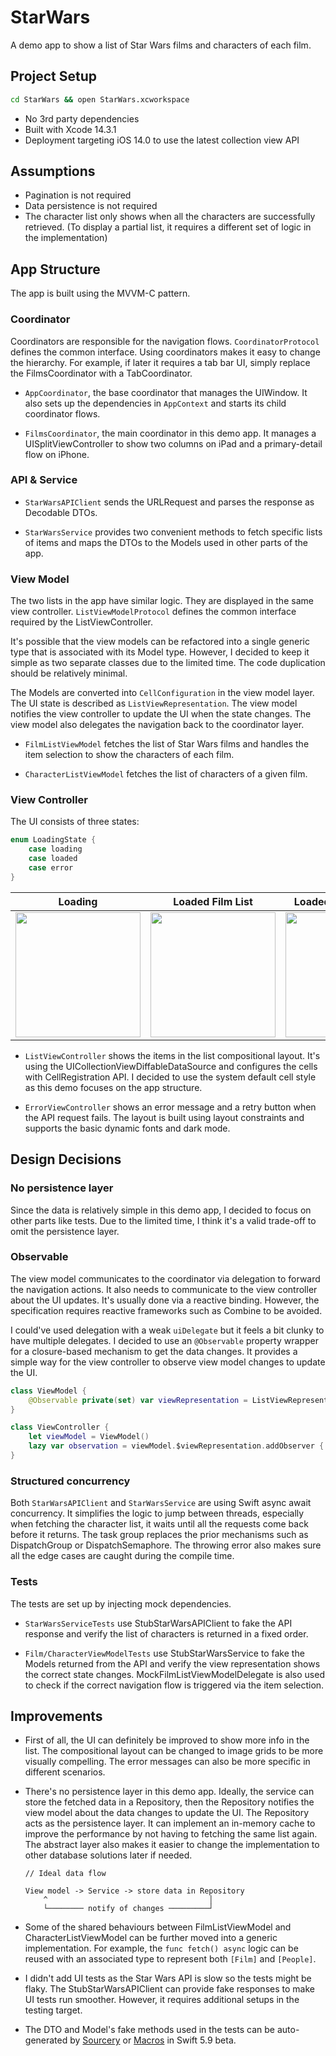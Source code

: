 # StarWars

A demo app to show a list of Star Wars films and characters of each film.

## Project Setup

```sh
cd StarWars && open StarWars.xcworkspace
```

- No 3rd party dependencies
- Built with Xcode 14.3.1
- Deployment targeting iOS 14.0 to use the latest collection view API

## Assumptions

- Pagination is not required
- Data persistence is not required
- The character list only shows when all the characters are successfully retrieved. (To display a partial list, it requires a different set of logic in the implementation)

## App Structure

The app is built using the MVVM-C pattern.

### Coordinator

Coordinators are responsible for the navigation flows. `CoordinatorProtocol` defines the common interface. Using coordinators makes it easy to change the hierarchy. For example, if later it requires a tab bar UI, simply replace the FilmsCoordinator with a TabCoordinator.

- `AppCoordinator`, the base coordinator that manages the UIWindow. It also sets up the dependencies in `AppContext` and starts its child coordinator flows.

- `FilmsCoordinator`, the main coordinator in this demo app. It manages a UISplitViewController to show two columns on iPad and a primary-detail flow on iPhone.

### API & Service

- `StarWarsAPIClient` sends the URLRequest and parses the response as Decodable DTOs.

- `StarWarsService` provides two convenient methods to fetch specific lists of items and maps the DTOs to the Models used in other parts of the app.

### View Model

The two lists in the app have similar logic. They are displayed in the same view controller. `ListViewModelProtocol` defines the common interface required by the ListViewController.

It's possible that the view models can be refactored into a single generic type that is associated with its Model type. However, I decided to keep it simple as two separate classes due to the limited time. The code duplication should be relatively minimal.

The Models are converted into `CellConfiguration` in the view model layer. The UI state is described as `ListViewRepresentation`. The view model notifies the view controller to update the UI when the state changes. The view model also delegates the navigation back to the coordinator layer.

- `FilmListViewModel` fetches the list of Star Wars films and handles the item selection to show the characters of each film.

- `CharacterListViewModel` fetches the list of characters of a given film.

### View Controller

The UI consists of three states:

```swift
enum LoadingState {
    case loading
    case loaded
    case error
}
```

Loading|Loaded Film List|Loaded Character List|Error
:---:|:---:|:---:|:---:
<img src="https://user-images.githubusercontent.com/2032500/258657905-db59b2c6-c7e6-4094-9086-532720d1beb4.png" width="200" />|<img src="https://user-images.githubusercontent.com/2032500/258657907-3f618b18-1cc8-4fbd-a063-ff884262b1e5.png" width="200" />|<img src="https://user-images.githubusercontent.com/2032500/258657910-0cdbcf78-e409-4f10-8e5d-c5ee3e620e5c.png" width="200" />|<img src="https://user-images.githubusercontent.com/2032500/258657909-4ace02f6-11d8-437b-8189-1fb908e14c6e.png" width="200" />

- `ListViewController` shows the items in the list compositional layout. It's using the UICollectionViewDiffableDataSource and configures the cells with CellRegistration API. I decided to use the system default cell style as this demo focuses on the app structure.

- `ErrorViewController` shows an error message and a retry button when the API request fails. The layout is built using layout constraints and supports the basic dynamic fonts and dark mode.

## Design Decisions

### No persistence layer

Since the data is relatively simple in this demo app, I decided to focus on other parts like tests. Due to the limited time, I think it's a valid trade-off to omit the persistence layer.

### Observable

The view model communicates to the coordinator via delegation to forward the navigation actions. It also needs to communicate to the view controller about the UI updates. It's usually done via a reactive binding. However, the specification requires reactive frameworks such as Combine to be avoided.

I could've used delegation with a weak `uiDelegate` but it feels a bit clunky to have multiple delegates. I decided to use an `@Observable` property wrapper for a closure-based mechanism to get the data changes. It provides a simple way for the view controller to observe view model changes to update the UI.

```swift
class ViewModel {
    @Observable private(set) var viewRepresentation = ListViewRepresentation()
}

class ViewController {
    let viewModel = ViewModel()
    lazy var observation = viewModel.$viewRepresentation.addObserver { change in ... }
}
```

### Structured concurrency

Both `StarWarsAPIClient` and `StarWarsService` are using Swift async await concurrency. It simplifies the logic to jump between threads, especially when fetching the character list, it waits until all the requests come back before it returns. The task group replaces the prior mechanisms such as DispatchGroup or DispatchSemaphore. The throwing error also makes sure all the edge cases are caught during the compile time.

### Tests

The tests are set up by injecting mock dependencies.

- `StarWarsServiceTests` use StubStarWarsAPIClient to fake the API response and verify the list of characters is returned in a fixed order.

- `Film/CharacterViewModelTests` use StubStarWarsService to fake the Models returned from the API and verify the view representation shows the correct state changes. MockFilmListViewModelDelegate is also used to check if the correct navigation flow is triggered via the item selection.

## Improvements

- First of all, the UI can definitely be improved to show more info in the list. The compositional layout can be changed to image grids to be more visually compelling. The error messages can also be more specific in different scenarios.

- There's no persistence layer in this demo app. Ideally, the service can store the fetched data in a Repository, then the Repository notifies the view model about the data changes to update the UI. The Repository acts as the persistence layer. It can implement an in-memory cache to improve the performance by not having to fetching the same list again. The abstract layer also makes it easier to change the implementation to other database solutions later if needed.

    ```
    // Ideal data flow

    View model -> Service -> store data in Repository
        ^                                    │
        └──────── notify of changes ─────────┘
    ```

- Some of the shared behaviours between FilmListViewModel and CharacterListViewModel can be further moved into a generic implementation. For example, the `func fetch() async` logic can be reused with an associated type to represent both `[Film]` and `[People]`.

- I didn't add UI tests as the Star Wars API is slow so the tests might be flaky. The StubStarWarsAPIClient can provide fake responses to make UI tests run smoother. However, it requires additional setups in the testing target.

- The DTO and Model's fake methods used in the tests can be auto-generated by [Sourcery](https://github.com/krzysztofzablocki/Sourcery) or [Macros](https://docs.swift.org/swift-book/documentation/the-swift-programming-language/macros/) in Swift 5.9 beta.
